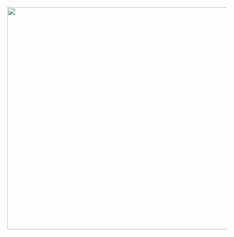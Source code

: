 <img srcset="https://img.portaly.cc/SZ2cP4kWfBAyV3e67uJtofzIeyeQYPi3URUnBDOiCzY/rs:fill:640/q:75/aHR0cHM6Ly9maXJlYmFzZXN0b3JhZ2UuZ29vZ2xlYXBpcy5jb20vdjAvYi9wb3J0YWx5LWNhOWUxLmFwcHNwb3QuY29tL28vVHhPTFkxZEg4WjVOU3ppc0JSQ2wlMkZwYWdlcyUyRm5hQUl0cGg2OEFYM3oyNGY3Mlg4JTJGaXRlbXMuV2pyNmR3V0poTjNUU1dya1RYTEpZLmltYWdlP2FsdD1tZWRpYSZ0b2tlbj1mMzdmZWE3OS1kZTRkLTRiMDQtODQ5MC01ZDU2MDc0OWFiMzg 1x, https://img.portaly.cc/OYDiDc09cq535yVtrvz0IV_nFEbKhQ9FFqtt9Y2OEPU/rs:fill:1080/q:75/aHR0cHM6Ly9maXJlYmFzZXN0b3JhZ2UuZ29vZ2xlYXBpcy5jb20vdjAvYi9wb3J0YWx5LWNhOWUxLmFwcHNwb3QuY29tL28vVHhPTFkxZEg4WjVOU3ppc0JSQ2wlMkZwYWdlcyUyRm5hQUl0cGg2OEFYM3oyNGY3Mlg4JTJGaXRlbXMuV2pyNmR3V0poTjNUU1dya1RYTEpZLmltYWdlP2FsdD1tZWRpYSZ0b2tlbj1mMzdmZWE3OS1kZTRkLTRiMDQtODQ5MC01ZDU2MDc0OWFiMzg 2x" src="https://img.portaly.cc/OYDiDc09cq535yVtrvz0IV_nFEbKhQ9FFqtt9Y2OEPU/rs:fill:1080/q:75/aHR0cHM6Ly9maXJlYmFzZXN0b3JhZ2UuZ29vZ2xlYXBpcy5jb20vdjAvYi9wb3J0YWx5LWNhOWUxLmFwcHNwb3QuY29tL28vVHhPTFkxZEg4WjVOU3ppc0JSQ2wlMkZwYWdlcyUyRm5hQUl0cGg2OEFYM3oyNGY3Mlg4JTJGaXRlbXMuV2pyNmR3V0poTjNUU1dya1RYTEpZLmltYWdlP2FsdD1tZWRpYSZ0b2tlbj1mMzdmZWE3OS1kZTRkLTRiMDQtODQ5MC01ZDU2MDc0OWFiMzg" width="512" height="512" decoding="async" data-nimg="1" loading="lazy" style="color:transparent">
